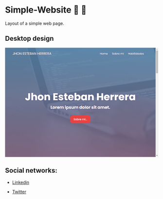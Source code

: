 # Simple-Website 🙂 💼
Layout of a simple web page.

## Desktop design
![Desktop design](img/desktop-design.png)

## Social networks:

* [Linkedin](https://www.linkedin.com/in/jhon-esteban-herrera-zabala-6b960b196 "My linkendin")

* [Twitter](https://twitter.com/Esteban_hz99 "My twitter")
